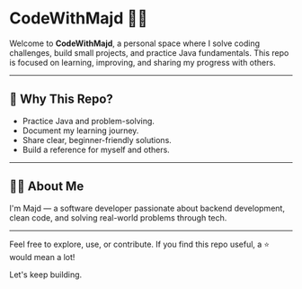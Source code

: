 # CodeWithMajd 👨‍💻

Welcome to **CodeWithMajd**, a personal space where I solve coding challenges, build small projects, and practice Java fundamentals. This repo is focused on learning, improving, and sharing my progress with others.

---

## 🎯 Why This Repo?

- Practice Java and problem-solving.
- Document my learning journey.
- Share clear, beginner-friendly solutions.
- Build a reference for myself and others.

---

## 🙋‍♂️ About Me

I'm Majd — a software developer passionate about backend development, clean code, and solving real-world problems through tech.

---

Feel free to explore, use, or contribute. If you find this repo useful, a ⭐️ would mean a lot!

Let's keep building.

